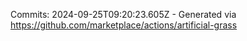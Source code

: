 Commits: 2024-09-25T09:20:23.605Z - Generated via https://github.com/marketplace/actions/artificial-grass
<br>
